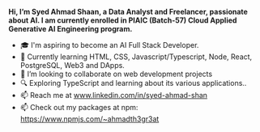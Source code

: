 **Hi, I’m Syed Ahmad Shaan, a Data Analyst and Freelancer, passionate about AI. I am currently enrolled in PIAIC (Batch-57) Cloud Applied Generative AI Engineering program.**
- 🎓 I'm aspiring to become an AI Full Stack Developer.
- 🌱 Currently learning HTML, CSS, Javascript/Typescript, Node, React, PostgreSQL, Web3 and DApps.
- 💞️ I’m looking to collaborate on web development projects
- 🔍 Exploring TypeScript and learning about its various applications..
- 📫 Reach me at www.linkedin.com/in/syed-ahmad-shan
- 📫 Check out my packages at npm: https://www.npmjs.com/~ahmadth3gr3at

<!---
SyedAhmadShaan/SyedAhmadShaan is a ✨ special ✨ repository because its `README.md` (this file) appears on your GitHub profile.
You can click the Preview link to take a look at your changes.
--->

